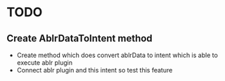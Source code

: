 TODO
================
## Create AblrDataToIntent method
 - Create method which does convert ablrData to intent which is able to execute ablr plugin
 - Connect ablr plugin and this intent so test this feature